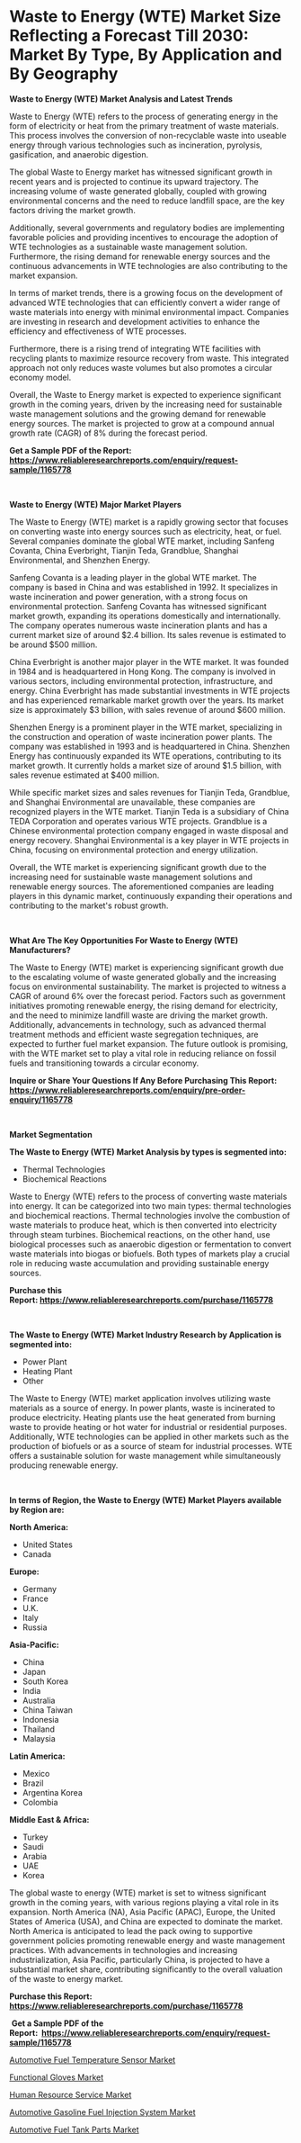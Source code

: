 <p><h1>Waste to Energy (WTE) Market Size Reflecting a Forecast Till 2030: Market By Type, By Application and By Geography</h1></p><p><strong>Waste to Energy (WTE) Market Analysis and Latest Trends</strong></p>
<p><p>Waste to Energy (WTE) refers to the process of generating energy in the form of electricity or heat from the primary treatment of waste materials. This process involves the conversion of non-recyclable waste into useable energy through various technologies such as incineration, pyrolysis, gasification, and anaerobic digestion.</p><p>The global Waste to Energy market has witnessed significant growth in recent years and is projected to continue its upward trajectory. The increasing volume of waste generated globally, coupled with growing environmental concerns and the need to reduce landfill space, are the key factors driving the market growth.</p><p>Additionally, several governments and regulatory bodies are implementing favorable policies and providing incentives to encourage the adoption of WTE technologies as a sustainable waste management solution. Furthermore, the rising demand for renewable energy sources and the continuous advancements in WTE technologies are also contributing to the market expansion.</p><p>In terms of market trends, there is a growing focus on the development of advanced WTE technologies that can efficiently convert a wider range of waste materials into energy with minimal environmental impact. Companies are investing in research and development activities to enhance the efficiency and effectiveness of WTE processes.</p><p>Furthermore, there is a rising trend of integrating WTE facilities with recycling plants to maximize resource recovery from waste. This integrated approach not only reduces waste volumes but also promotes a circular economy model.</p><p>Overall, the Waste to Energy market is expected to experience significant growth in the coming years, driven by the increasing need for sustainable waste management solutions and the growing demand for renewable energy sources. The market is projected to grow at a compound annual growth rate (CAGR) of 8% during the forecast period.</p></p>
<p><strong>Get a Sample PDF of the Report:&nbsp; <a href="https://www.reliableresearchreports.com/enquiry/request-sample/1165778">https://www.reliableresearchreports.com/enquiry/request-sample/1165778</a></strong></p>
<p>&nbsp;</p>
<p><strong>Waste to Energy (WTE) Major Market Players</strong></p>
<p><p>The Waste to Energy (WTE) market is a rapidly growing sector that focuses on converting waste into energy sources such as electricity, heat, or fuel. Several companies dominate the global WTE market, including Sanfeng Covanta, China Everbright, Tianjin Teda, Grandblue, Shanghai Environmental, and Shenzhen Energy.</p><p>Sanfeng Covanta is a leading player in the global WTE market. The company is based in China and was established in 1992. It specializes in waste incineration and power generation, with a strong focus on environmental protection. Sanfeng Covanta has witnessed significant market growth, expanding its operations domestically and internationally. The company operates numerous waste incineration plants and has a current market size of around $2.4 billion. Its sales revenue is estimated to be around $500 million.</p><p>China Everbright is another major player in the WTE market. It was founded in 1984 and is headquartered in Hong Kong. The company is involved in various sectors, including environmental protection, infrastructure, and energy. China Everbright has made substantial investments in WTE projects and has experienced remarkable market growth over the years. Its market size is approximately $3 billion, with sales revenue of around $600 million.</p><p>Shenzhen Energy is a prominent player in the WTE market, specializing in the construction and operation of waste incineration power plants. The company was established in 1993 and is headquartered in China. Shenzhen Energy has continuously expanded its WTE operations, contributing to its market growth. It currently holds a market size of around $1.5 billion, with sales revenue estimated at $400 million.</p><p>While specific market sizes and sales revenues for Tianjin Teda, Grandblue, and Shanghai Environmental are unavailable, these companies are recognized players in the WTE market. Tianjin Teda is a subsidiary of China TEDA Corporation and operates various WTE projects. Grandblue is a Chinese environmental protection company engaged in waste disposal and energy recovery. Shanghai Environmental is a key player in WTE projects in China, focusing on environmental protection and energy utilization.</p><p>Overall, the WTE market is experiencing significant growth due to the increasing need for sustainable waste management solutions and renewable energy sources. The aforementioned companies are leading players in this dynamic market, continuously expanding their operations and contributing to the market's robust growth.</p></p>
<p>&nbsp;</p>
<p><strong>What Are The Key Opportunities For Waste to Energy (WTE) Manufacturers?</strong></p>
<p><p>The Waste to Energy (WTE) market is experiencing significant growth due to the escalating volume of waste generated globally and the increasing focus on environmental sustainability. The market is projected to witness a CAGR of around 6% over the forecast period. Factors such as government initiatives promoting renewable energy, the rising demand for electricity, and the need to minimize landfill waste are driving the market growth. Additionally, advancements in technology, such as advanced thermal treatment methods and efficient waste segregation techniques, are expected to further fuel market expansion. The future outlook is promising, with the WTE market set to play a vital role in reducing reliance on fossil fuels and transitioning towards a circular economy.</p></p>
<p><strong>Inquire or Share Your Questions If Any Before Purchasing This Report: <a href="https://www.reliableresearchreports.com/enquiry/pre-order-enquiry/1165778">https://www.reliableresearchreports.com/enquiry/pre-order-enquiry/1165778</a></strong></p>
<p>&nbsp;</p>
<p><strong>Market Segmentation</strong></p>
<p><strong>The Waste to Energy (WTE) Market Analysis by types is segmented into:</strong></p>
<p><ul><li>Thermal Technologies</li><li>Biochemical Reactions</li></ul></p>
<p><p>Waste to Energy (WTE) refers to the process of converting waste materials into energy. It can be categorized into two main types: thermal technologies and biochemical reactions. Thermal technologies involve the combustion of waste materials to produce heat, which is then converted into electricity through steam turbines. Biochemical reactions, on the other hand, use biological processes such as anaerobic digestion or fermentation to convert waste materials into biogas or biofuels. Both types of markets play a crucial role in reducing waste accumulation and providing sustainable energy sources.</p></p>
<p><strong>Purchase this Report:&nbsp;<a href="https://www.reliableresearchreports.com/purchase/1165778">https://www.reliableresearchreports.com/purchase/1165778</a></strong></p>
<p>&nbsp;</p>
<p><strong>The Waste to Energy (WTE) Market Industry Research by Application is segmented into:</strong></p>
<p><ul><li>Power Plant</li><li>Heating Plant</li><li>Other</li></ul></p>
<p><p>The Waste to Energy (WTE) market application involves utilizing waste materials as a source of energy. In power plants, waste is incinerated to produce electricity. Heating plants use the heat generated from burning waste to provide heating or hot water for industrial or residential purposes. Additionally, WTE technologies can be applied in other markets such as the production of biofuels or as a source of steam for industrial processes. WTE offers a sustainable solution for waste management while simultaneously producing renewable energy.</p></p>
<p>&nbsp;</p>
<p><strong>In terms of Region, the Waste to Energy (WTE) Market Players available by Region are:</strong></p>
<p>
    <p> <strong> North America: </strong>
        <ul>
            <li>United States</li>
            <li>Canada</li>
        </ul>
        </p> 
    <p> <strong> Europe: </strong>
        <ul>
            <li>Germany</li>
            <li>France</li>
            <li>U.K.</li>
            <li>Italy</li>
            <li>Russia</li>
        </ul>
        </p> 
    <p> <strong> Asia-Pacific: </strong>
        <ul>
            <li>China</li>
            <li>Japan</li>
            <li>South Korea</li>
            <li>India</li>
            <li>Australia</li>
            <li>China Taiwan</li>
            <li>Indonesia</li>
            <li>Thailand</li>
            <li>Malaysia</li>
        </ul>
        </p> 
    <p> <strong> Latin America: </strong>
        <ul>
            <li>Mexico</li>
            <li>Brazil</li>
            <li>Argentina Korea</li>
            <li>Colombia</li>
        </ul>
        </p> 
    <p> <strong> Middle East & Africa: </strong>
        <ul>
            <li>Turkey</li>
            <li>Saudi</li>
            <li>Arabia</li>
            <li>UAE</li>
            <li>Korea</li>
        </ul>
    </p>
    </p>
<p><p>The global waste to energy (WTE) market is set to witness significant growth in the coming years, with various regions playing a vital role in its expansion. North America (NA), Asia Pacific (APAC), Europe, the United States of America (USA), and China are expected to dominate the market. North America is anticipated to lead the pack owing to supportive government policies promoting renewable energy and waste management practices. With advancements in technologies and increasing industrialization, Asia Pacific, particularly China, is projected to have a substantial market share, contributing significantly to the overall valuation of the waste to energy market.</p></p>
<p><strong>Purchase this Report: <a href="https://www.reliableresearchreports.com/purchase/1165778">https://www.reliableresearchreports.com/purchase/1165778</a></strong></p>
<p>&nbsp;<strong>Get a Sample PDF of the Report:&nbsp;&nbsp;<a href="https://www.reliableresearchreports.com/enquiry/request-sample/1165778">https://www.reliableresearchreports.com/enquiry/request-sample/1165778</a></strong></p>
<p><strong></strong></p>
<p><p><a href="https://www.linkedin.com/pulse/automotive-fuel-temperature-sensor-market-size-share-global/">Automotive Fuel Temperature Sensor Market</a></p><p><a href="https://medium.com/@toneygrimes2023/functional-gloves-market-size-growth-forecast-2023-2030-b31c1edf7802">Functional Gloves Market</a></p><p><a href="https://medium.com/@anibalstamm1912/human-resource-service-market-research-report-its-history-and-forecast-2023-to-2030-81926a0a0a84">Human Resource Service Market</a></p><p><a href="https://www.linkedin.com/pulse/automotive-gasoline-fuel-injection-system-market-research/">Automotive Gasoline Fuel Injection System Market</a></p><p><a href="https://www.linkedin.com/pulse/automotive-fuel-tank-parts-market-insights-players-forecast/">Automotive Fuel Tank Parts Market</a></p></p>